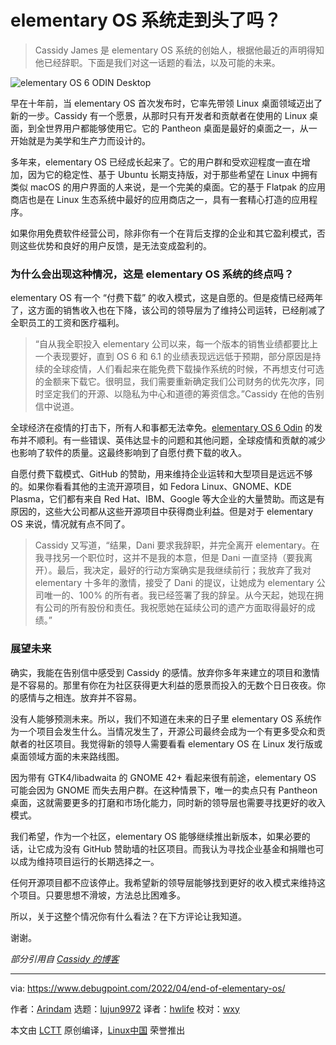 [#]: subject: "Is this the End of the road for elementary OS?"
[#]: via: "https://www.debugpoint.com/2022/04/end-of-elementary-os/"
[#]: author: "Arindam https://www.debugpoint.com/author/admin1/"
[#]: collector: "lujun9972"
[#]: translator: "hwlife"
[#]: reviewer: "wxy"
[#]: publisher: "wxy"
[#]: url: "https://linux.cn/article-14449-1.html"

elementary OS 系统走到头了吗？
======

> Cassidy James 是 elementary OS 系统的创始人，根据他最近的声明得知他已经辞职。下面是我们对这一话题的看法，以及可能的未来。

![elementary OS 6 ODIN Desktop][1]

早在十年前，当 elementary OS 首次发布时，它率先带领 Linux 桌面领域迈出了新的一步。Cassidy 有一个愿景，从那时只有开发者和贡献者在使用的 Linux 桌面，到全世界用户都能够使用它。它的 Pantheon 桌面是最好的桌面之一，从一开始就是为美学和生产力而设计的。

多年来，elementary OS 已经成长起来了。它的用户群和受欢迎程度一直在增加，因为它的稳定性、基于 Ubuntu 长期支持版，对于那些希望在 Linux 中拥有类似 macOS 的用户界面的人来说，是一个完美的桌面。它的基于 Flatpak 的应用商店也是在 Linux 生态系统中最好的应用商店之一，具有一套精心打造的应用程序。

如果你用免费软件经营公司，除非你有一个在背后支撑的企业和其它盈利模式，否则这些优势和良好的用户反馈，是无法变成盈利的。

### 为什么会出现这种情况，这是 elementary OS 系统的终点吗？

elementary OS 有一个 “付费下载” 的收入模式，这是自愿的。但是疫情已经两年了，这方面的销售收入也在下降，该公司的领导层为了维持公司运转，已经削减了全职员工的工资和医疗福利。

> “自从我全职投入 elementary 公司以来，每一个版本的销售业绩都要比上一个表现要好，直到 OS 6 和 6.1 的业绩表现远远低于预期，部分原因是持续的全球疫情，人们看起来在能免费下载操作系统的时候，不再想支付可选的金额来下载它。很明显，我们需要重新确定我们公司财务的优先次序，同时坚定我们的开源、以隐私为中心和道德的筹资信念。”Cassidy 在他的告别信中说道。

全球经济在疫情的打击下，所有人和事都无法幸免。[elementary OS 6 Odin][2] 的发布并不顺利。有一些错误、英伟达显卡的问题和其他问题，全球疫情和贡献的减少也影响了软件的质量。这最终影响到了自愿付费下载的收入。

自愿付费下载模式、GitHub 的赞助，用来维持企业运转和大型项目是远远不够的。如果你看看其他的主流开源项目，如 Fedora Linux、GNOME、KDE Plasma，它们都有来自 Red Hat、IBM、Google 等大企业的大量赞助。而这是有原因的，这些大公司都从这些开源项目中获得商业利益。但是对于  elementary OS 来说，情况就有点不同了。

> Cassidy 又写道，“结果，Dani 要求我辞职，并完全离开 elementary。在我寻找另一个职位时，这并不是我的本意，但是 Dani 一直坚持（要我离开）。最后，我决定，最好的行动方案确实是我继续前行；我放弃了我对 elementary 十多年的激情，接受了 Dani 的提议，让她成为 elementary 公司唯一的、100% 的所有者。我已经签署了我的辞呈。从今天起，她现在拥有公司的所有股份和责任。我祝愿她在延续公司的遗产方面取得最好的成绩。”

### 展望未来

确实，我能在告别信中感受到 Cassidy 的感情。放弃你多年来建立的项目和激情是不容易的。那里有你在为社区获得更大利益的愿景而投入的无数个日日夜夜。你的感情与之相连。放弃并不容易。

没有人能够预测未来。所以，我们不知道在未来的日子里 elementary OS 系统作为一个项目会发生什么。当情况发生了，开源公司最终会成为一个有更多受众和贡献者的社区项目。我觉得新的领导人需要看看 elementary OS 在 Linux 发行版或桌面领域方面的未来路线图。

因为带有 GTK4/libadwaita 的 GNOME 42+ 看起来很有前途，elementary OS 可能会因为 GNOME 而失去用户群。在这种情景下，唯一的卖点只有 Pantheon 桌面，这就需要更多的打磨和市场化能力，同时新的领导层也需要寻找更好的收入模式。

我们希望，作为一个社区，elementary OS 能够继续推出新版本，如果必要的话，让它成为没有 GitHub 赞助墙的社区项目。而我认为寻找企业基金和捐赠也可以成为维持项目运行的长期选择之一。

任何开源项目都不应该停止。我希望新的领导层能够找到更好的收入模式来维持这个项目。只要思想不滑坡，方法总比困难多。

所以，关于这整个情况你有什么看法？在下方评论让我知道。

谢谢。

*部分引用自 [Cassidy 的博客][4]*

--------------------------------------------------------------------------------

via: https://www.debugpoint.com/2022/04/end-of-elementary-os/

作者：[Arindam][a]
选题：[lujun9972][b]
译者：[hwlife](https://github.com/hwlife)
校对：[wxy](https://github.com/wxy)

本文由 [LCTT](https://github.com/LCTT/TranslateProject) 原创编译，[Linux中国](https://linux.cn/) 荣誉推出

[a]: https://www.debugpoint.com/author/admin1/
[b]: https://github.com/lujun9972
[1]: https://www.debugpoint.com/wp-content/uploads/2021/08/elementary-OS-6-ODIN-Desktop-1024x576.jpeg
[2]: https://www.debugpoint.com/2021/08/elementary-os-6-odin-review/
[3]: https://www.debugpoint.com/2021/05/elementary-os-6-beta/
[4]: https://cassidyjames.com/blog/farewell-elementary/
[5]: https://t.me/debugpoint
[6]: https://twitter.com/DebugPoint
[7]: https://www.youtube.com/c/debugpoint?sub_confirmation=1
[8]: https://facebook.com/DebugPoint
